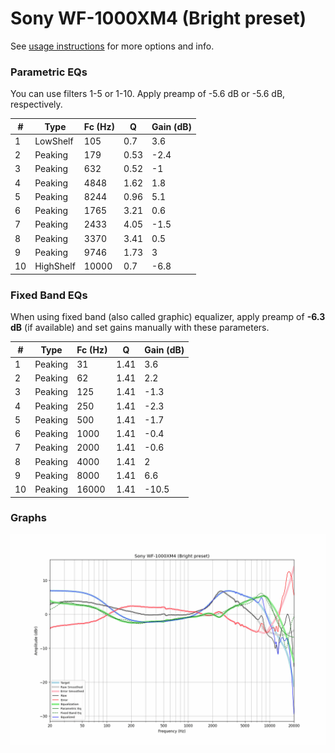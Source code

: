 # Sony WF-1000XM4 (Bright preset)
See [usage instructions](https://github.com/jaakkopasanen/AutoEq#usage) for more options and info.

### Parametric EQs
You can use filters 1-5 or 1-10. Apply preamp of -5.6 dB or -5.6 dB, respectively.

|   # | Type      |   Fc (Hz) |    Q |   Gain (dB) |
|-----|-----------|-----------|------|-------------|
|   1 | LowShelf  |       105 | 0.7  |         3.6 |
|   2 | Peaking   |       179 | 0.53 |        -2.4 |
|   3 | Peaking   |       632 | 0.52 |        -1   |
|   4 | Peaking   |      4848 | 1.62 |         1.8 |
|   5 | Peaking   |      8244 | 0.96 |         5.1 |
|   6 | Peaking   |      1765 | 3.21 |         0.6 |
|   7 | Peaking   |      2433 | 4.05 |        -1.5 |
|   8 | Peaking   |      3370 | 3.41 |         0.5 |
|   9 | Peaking   |      9746 | 1.73 |         3   |
|  10 | HighShelf |     10000 | 0.7  |        -6.8 |

### Fixed Band EQs
When using fixed band (also called graphic) equalizer, apply preamp of **-6.3 dB** (if available) and set gains manually with these parameters.

|   # | Type    |   Fc (Hz) |    Q |   Gain (dB) |
|-----|---------|-----------|------|-------------|
|   1 | Peaking |        31 | 1.41 |         3.6 |
|   2 | Peaking |        62 | 1.41 |         2.2 |
|   3 | Peaking |       125 | 1.41 |        -1.3 |
|   4 | Peaking |       250 | 1.41 |        -2.3 |
|   5 | Peaking |       500 | 1.41 |        -1.7 |
|   6 | Peaking |      1000 | 1.41 |        -0.4 |
|   7 | Peaking |      2000 | 1.41 |        -0.6 |
|   8 | Peaking |      4000 | 1.41 |         2   |
|   9 | Peaking |      8000 | 1.41 |         6.6 |
|  10 | Peaking |     16000 | 1.41 |       -10.5 |

### Graphs
![](./Sony%20WF-1000XM4%20(Bright%20preset).png)
